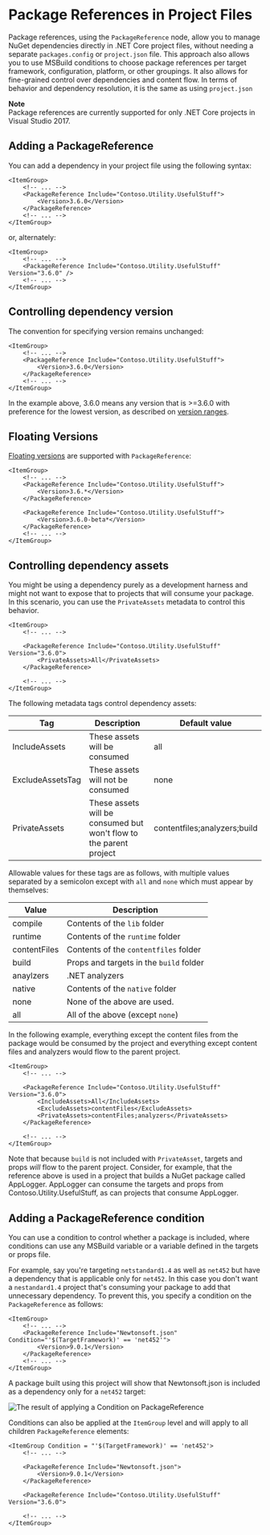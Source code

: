 # Package References in Project Files

Package references, using the `PackageReference` node, allow you to manage NuGet dependencies directly in .NET Core project files, without needing a separate `packages.config` or `project.json` file. This approach also allows you to use MSBuild conditions to choose package references per target framework, configuration, platform, or other groupings. It also allows for fine-grained control over dependencies and content flow. In terms of behavior and dependency resolution, it is the same as using `project.json`

<div class="block-callout-info">
    <strong>Note</strong><br>
    Package references are currently supported for only .NET Core projects in Visual Studio 2017.
</div>

## Adding a PackageReference

You can add a dependency in your project file using the following syntax:

    <ItemGroup>
        <!-- ... -->
        <PackageReference Include="Contoso.Utility.UsefulStuff">
            <Version>3.6.0</Version>
        </PackageReference>
        <!-- ... -->
    </ItemGroup>

or, alternately:

    <ItemGroup>
        <!-- ... -->
        <PackageReference Include="Contoso.Utility.UsefulStuff" Version="3.6.0" />
        <!-- ... -->
    </ItemGroup>

## Controlling dependency version

The convention for specifying version remains unchanged:

    <ItemGroup>
        <!-- ... -->
        <PackageReference Include="Contoso.Utility.UsefulStuff">
            <Version>3.6.0</Version>
        </PackageReference>
        <!-- ... -->
    </ItemGroup>

In the example above, 3.6.0 means any version that is >=3.6.0 with preference for the lowest version, as described on [version ranges](/ndocs/create-packages/dependency-versions#version-ranges).

## Floating Versions

[Floating versions](/ndocs/consume-packages/dependency-resolution#floating-versions) are supported with `PackageReference`:

    <ItemGroup>
        <!-- ... -->
        <PackageReference Include="Contoso.Utility.UsefulStuff">
            <Version>3.6.*</Version>
        </PackageReference>

        <PackageReference Include="Contoso.Utility.UsefulStuff">
            <Version>3.6.0-beta*</Version>
        </PackageReference>
        <!-- ... -->
    </ItemGroup>

## Controlling dependency assets

You might be using a dependency purely as a development harness and might not want to expose that to projects that will consume your package. In this scenario, you can use the `PrivateAssets` metadata to control this behavior.

    <ItemGroup>
        <!-- ... -->

        <PackageReference Include="Contoso.Utility.UsefulStuff" Version="3.6.0">
            <PrivateAssets>All</PrivateAssets>
        </PackageReference>

        <!-- ... -->
    </ItemGroup>

The following metadata tags control dependency assets:

<table>
    <thead>
        <tr>
            <th>Tag</th>
            <th>Description</th>
            <th>Default value</th>
        </tr>
    </thead>
    <tbody>
        <tr>
            <td>IncludeAssets</td>
            <td>These assets will be consumed</td>
            <td>all</td>
        </tr>
        <tr>
            <td>ExcludeAssetsTag</td>
            <td>These assets will not be consumed</td>
            <td>none</td>
        </tr>
        <tr>
            <td>PrivateAssets</td>
            <td>These assets will be consumed but won't flow to the parent project</td>
            <td>contentfiles;analyzers;build</td>
        </tr>
    </tbody>
</table>


Allowable values for these tags are as follows, with multiple values separated by a semicolon except with `all` and `none` which must appear by themselves:

<table>
    <thead>
        <tr>
            <th>Value</th>
            <th>Description</th>
        </tr>
    </thead>
    <tbody>
        <tr>
            <td>compile</td>
            <td>Contents of the <code>lib</code> folder</td>
        </tr>
        <tr>
            <td>runtime</td>
            <td>Contents of the <code>runtime</code> folder</td>
        </tr>
        <tr>
            <td>contentFiles</td>
            <td>Contents of the <code>contentfiles</code> folder</td>
        </tr>
        <tr>
            <td>build</td>
            <td>Props and targets in the <code>build</code> folder</td>
        </tr>
        <tr>
            <td>anaylzers</td>
            <td>.NET analyzers</td>
        </tr>
        <tr>
            <td>native</td>
            <td>Contents of the <code>native</code> folder</td>
        </tr>
        <tr>
            <td>none</td>
            <td>None of the above are used.</td>
        </tr>
        <tr>
            <td>all</td>
            <td>All of the above (except <code>none</code>)</td>
        </tr>
    </tbody>
</table>


In the following example, everything except the content files from the package would be consumed by the project and everything except content files and analyzers would flow to the parent project.

    <ItemGroup>
        <!-- ... -->

        <PackageReference Include="Contoso.Utility.UsefulStuff" Version="3.6.0">
            <IncludeAssets>All</IncludeAssets>
            <ExcludeAssets>contentFiles</ExcludeAssets>
            <PrivateAssets>contentFiles;analyzers</PrivateAssets>
        </PackageReference>

        <!-- ... -->
    </ItemGroup>

Note that because `build` is not included with `PrivateAsset`, targets and props *will* flow to the parent project. Consider, for example, that the reference above is used in a project that builds a NuGet package called AppLogger. AppLogger can consume the targets and props from Contoso.Utility.UsefulStuff, as can projects that consume AppLogger.

## Adding a PackageReference condition

You can use a condition to control whether a package is included, where conditions can use any MSBuild variable or a variable defined in the targets or props file.

For example, say you're targeting `netstandard1.4` as well as `net452` but have a dependency that is applicable only for `net452`. In this case you don't want a `nestandard1.4` project that's consuming your package to add that unnecessary dependency. To prevent this, you specify a condition on the `PackageReference` as follows:  

    <ItemGroup>
        <!-- ... -->
        <PackageReference Include="Newtonsoft.json" Condition="'$(TargetFramework)' == 'net452'">
            <Version>9.0.1</Version>
        </PackageReference>
        <!-- ... -->
    </ItemGroup>

A package built using this project will show that Newtonsoft.json is included as a dependency only for a `net452` target:

![The result of applying a Condition on PackageReference](/images/Consume/PackageReference-Condition.png)

Conditions can also be applied at the `ItemGroup` level and will apply to all children `PackageReference` elements:

    <ItemGroup Condition = "'$(TargetFramework)' == 'net452'>
        <!-- ... -->

        <PackageReference Include="Newtonsoft.json">
            <Version>9.0.1</Version>
        </PackageReference>

        <PackageReference Include="Contoso.Utility.UsefulStuff" Version="3.6.0">

        <!-- ... -->
    </ItemGroup>